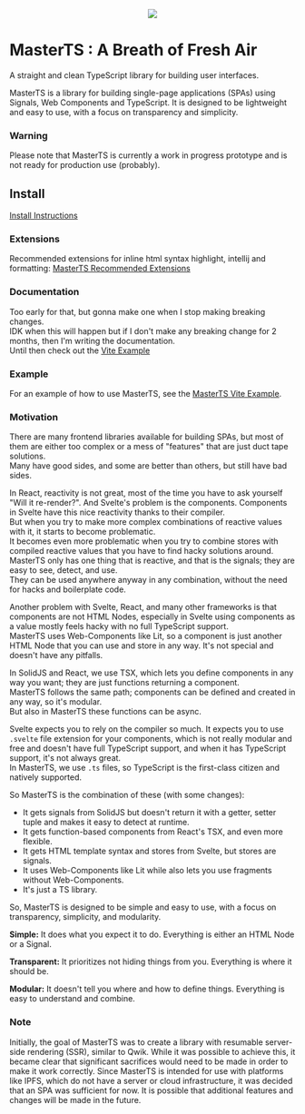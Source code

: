 <p align="center">
  <img src="https://ipfs.io/ipfs/QmW6Q7ifwuaR9HKSnNcwyXu8DsJVHrXHQ4w89paEJ9qRRx" />
</p>

# MasterTS : A Breath of Fresh Air

A straight and clean TypeScript library for building user interfaces.

MasterTS is a library for building single-page applications (SPAs) using Signals, Web Components and TypeScript. It is designed to be lightweight and easy to use, with a focus on transparency and simplicity.

### Warning

Please note that MasterTS is currently a work in progress prototype and is not ready for production use (probably).

## Install

[Install Instructions](https://github.com/DeepDoge/master-ts/releases)

### Extensions

Recommended extensions for inline html syntax highlight, intellij and formatting: [MasterTS Recommended Extensions](https://github.com/DeepDoge/master-ts-vite-demo/blob/master/.vscode/extensions.json)

### Documentation

Too early for that, but gonna make one when I stop making breaking changes.<br/>
IDK when this will happen but if I don't make any breaking change for 2 months, then I'm writing the documentation.<br/>
Until then check out the [Vite Example](#example)

### Example

For an example of how to use MasterTS, see the [MasterTS Vite Example](https://github.com/DeepDoge/master-ts-vite-demo).

### Motivation

There are many frontend libraries available for building SPAs, but most of them are either too complex or a mess of "features" that are just duct tape solutions.<br/>
Many have good sides, and some are better than others, but still have bad sides.

In React, reactivity is not great, most of the time you have to ask yourself "Will it re-render?".
And Svelte's problem is the components. Components in Svelte have this nice reactivity thanks to their compiler.<br/>
But when you try to make more complex combinations of reactive values with it, it starts to become problematic.<br/>
It becomes even more problematic when you try to combine stores with compiled reactive values that you have to find hacky solutions around.<br/>
MasterTS only has one thing that is reactive, and that is the signals; they are easy to see, detect, and use.<br/>
They can be used anywhere anyway in any combination, without the need for hacks and boilerplate code.

Another problem with Svelte, React, and many other frameworks is that components are not HTML Nodes, especially in Svelte using components as a value mostly feels hacky with no full TypeScript support.<br/>
MasterTS uses Web-Components like Lit, so a component is just another HTML Node that you can use and store in any way. It's not special and doesn't have any pitfalls.

In SolidJS and React, we use TSX, which lets you define components in any way you want; they are just functions returning a component.<br/>
MasterTS follows the same path; components can be defined and created in any way, so it's modular. <br/>
But also in MasterTS these functions can be async.

Svelte expects you to rely on the compiler so much. It expects you to use `.svelte` file extension for your components, which is not really modular and free and doesn't have full TypeScript support, and when it has TypeScript support, it's not always great.<br/>
In MasterTS, we use `.ts` files, so TypeScript is the first-class citizen and natively supported.<br/>

So MasterTS is the combination of these (with some changes):

-   It gets signals from SolidJS but doesn't return it with a getter, setter tuple and makes it easy to detect at runtime.
-   It gets function-based components from React's TSX, and even more flexible.
-   It gets HTML template syntax and stores from Svelte, but stores are signals.
-   It uses Web-Components like Lit while also lets you use fragments without Web-Components.
-   It's just a TS library.

So, MasterTS is designed to be simple and easy to use, with a focus on transparency, simplicity, and modularity.

**Simple:** It does what you expect it to do. Everything is either an HTML Node or a Signal.

**Transparent:** It prioritizes not hiding things from you. Everything is where it should be.

**Modular:** It doesn't tell you where and how to define things. Everything is easy to understand and combine.

### Note

Initially, the goal of MasterTS was to create a library with resumable server-side rendering (SSR), similar to Qwik. While it was possible to achieve this, it became clear that significant sacrifices would need to be made in order to make it work correctly. Since MasterTS is intended for use with platforms like IPFS, which do not have a server or cloud infrastructure, it was decided that an SPA was sufficient for now. It is possible that additional features and changes will be made in the future.
